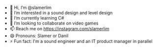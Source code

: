 - 👋 Hi, I’m @slamerlim
- 👀 I’m interested in a sound design and level design
- 🌱 I’m currently learning C#
- 💞️ I’m looking to collaborate on video games
- 📫 Reach me on https://instagram.com/slamerlim
- 😄 Pronouns: Slamer or Danil
- ⚡ Fun fact: I'm a sound engineer and an IT product manager in parallel

<!---
slamerlim/slamerlim is a ✨ special ✨ repository because its `README.md` (this file) appears on your GitHub profile.
You can click the Preview link to take a look at your changes.
--->
